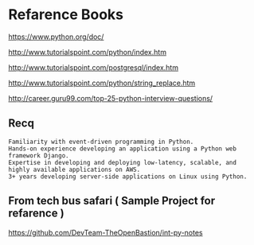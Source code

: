 
# Refarence Books

https://www.python.org/doc/

http://www.tutorialspoint.com/python/index.htm

http://www.tutorialspoint.com/postgresql/index.htm

http://www.tutorialspoint.com/python/string_replace.htm

http://career.guru99.com/top-25-python-interview-questions/

## Recq 
```
Familiarity with event-driven programming in Python.
Hands-on experience developing an application using a Python web framework Django.
Expertise in developing and deploying low-latency, scalable, and highly available applications on AWS.
3+ years developing server-side applications on Linux using Python.
```

## From tech bus safari ( Sample Project for refarence )
https://github.com/DevTeam-TheOpenBastion/int-py-notes
